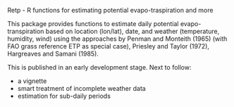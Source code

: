 Retp - R functions for estimating potential evapo-traspiration and more

This package provides functions to estimate daily potential evapo-transpiration based on location (lon/lat), date, and weather (temperature, humidity, wind) using the approaches by Penman and Monteith (1965) (with FAO grass reference ETP as special case), Priesley and Taylor (1972), Hargreaves and Samani (1985).

This is published in an early development stage. Next to follow:
- a vignette
- smart treatment of incomplete weather data
- estimation for sub-daily periods
